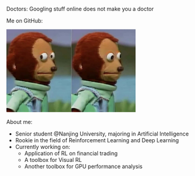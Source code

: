 Doctors: Googling stuff online does not make you a doctor

Me on GitHub:

<img src="meme.png" alt="meme" style="zoom: 33%;" />

About me:

- Senior student @Nanjing University, majoring in Artificial Intelligence
- Rookie in the field of Reinforcement Learning and Deep Learning
- Currently working on: 
  - Application of RL on financial trading
  - A toolbox for Visual RL
  - Another toolbox for GPU performance analysis
